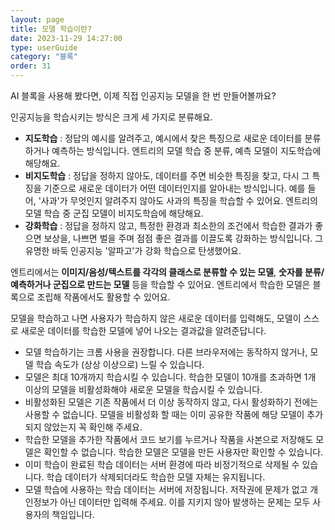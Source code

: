 ```yaml
---
layout: page
title: 모델 학습이란?
date: 2023-11-29 14:27:00
type: userGuide
category: "블록"
order: 31
---
```


AI 블록을 사용해 봤다면, 이제 직접 인공지능 모델을 한 번 만들어볼까요?

인공지능을 학습시키는 방식은 크게 세 가지로 분류해요.
+ **지도학습** : 정답의 예시를 알려주고, 예시에서 찾은 특징으로 새로운 데이터를 분류하거나 예측하는 방식입니다. 엔트리의 모델 학습 중 분류, 예측 모델이 지도학습에 해당해요.
+ **비지도학습** : 정답을 정하지 않아도, 데이터를 주면 비슷한 특징을 찾고, 다시 그 특징을 기준으로 새로운 데이터가 어떤 데이터인지를 알아내는 방식입니다. 예를 들어, '사과'가 무엇인지 알려주지 않아도 사과의 특징을 학습할 수 있어요. 엔트리의 모델 학습 중 군집 모델이 비지도학습에 해당해요.
+ **강화학습** : 정답을 정하지 않고, 특정한 환경과 최소한의 조건에서 학습한 결과가 좋으면 보상을, 나쁘면 벌을 주며 점점 좋은 결과를 이끌도록 강화하는 방식입니다. 그 유명한 바둑 인공지능 '알파고'가 강화 학습으로 탄생했어요.

엔트리에서는 **이미지/음성/텍스트를 각각의 클래스로 분류할 수 있는 모델**, **숫자를 분류/예측하거나 군집으로 만드는 모델** 등을 학습할 수 있어요. 엔트리에서 학습한 모델은 블록으로 조립해 작품에서도 활용할 수 있어요. 

모델을 학습하고 나면 사용자가 학습하지 않은 새로운 데이터를 입력해도, 모델이 스스로 새로운 데이터를 학습한 모델에 넣어 나오는 결과값을 알려준답니다.

+ 모델 학습하기는 크롬 사용을 권장합니다. 다른 브라우저에는 동작하지 않거나, 모델 학습 속도가 (상상 이상으로) 느릴 수 있습니다.
+ 모델은 최대 10개까지 학습시킬 수 있습니다. 학습한 모델이 10개를 초과하면 1개 이상의 모델을 비활성화해야 새로운 모델을 학습시킬 수 있습니다.
+ 비활성화된 모델은 기존 작품에서 더 이상 동작하지 않고, 다시 활성화하기 전에는 사용할 수 없습니다. 모델을 비활성화 할 때는 이미 공유한 작품에 해당 모델이 추가되지 않았는지 꼭 확인해 주세요.
+ 학습한 모델을 추가한 작품에서 코드 보기를 누르거나 작품을 사본으로 저장해도 모델은 확인할 수 없습니다. 학습한 모델은 모델을 만든 사용자만 확인할 수 있습니다.
+ 이미 학습이 완료된 학습 데이터는 서버 환경에 따라 비정기적으로 삭제될 수 있습니다. 학습 데이터가 삭제되더라도 학습한 모델 자체는 유지됩니다.
+ 모델 학습에 사용하는 학습 데이터는 서버에 저장됩니다. 저작권에 문제가 없고 개인정보가 아닌 데이터만 입력해 주세요. 이를 지키지 않아 발생하는 문제는 모두 사용자의 책임입니다.